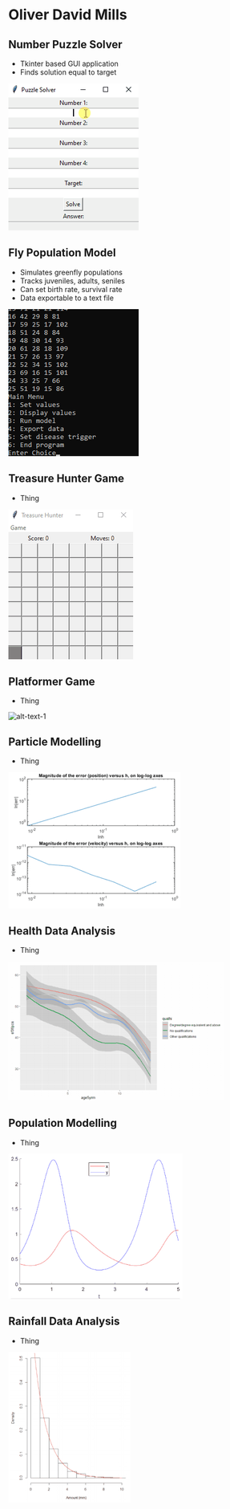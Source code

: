 # Oliver David Mills
## Number Puzzle Solver
- Tkinter based GUI application
- Finds solution equal to target

![alt-text-1](solverdemo.gif)

## Fly Population Model
- Simulates greenfly populations
- Tracks juveniles, adults, seniles
- Can set birth rate, survival rate
- Data exportable to a text file

![alt-text-1](greenflydemo.gif) 

## Treasure Hunter Game
- Thing

![alt-text-1](treasuredemo.gif) 

## Platformer Game
- Thing

![alt-text-1](platformdemo.gif) 

## Particle Modelling
- Thing

![alt-text-1](model1demo.gif) 

## Health Data Analysis
- Thing

![alt-text-1](healthdemo.gif)  

## Population Modelling
- Thing

![alt-text-1](model3demo.gif) 

## Rainfall Data Analysis
- Thing

![alt-text-1](raindemo.gif)
